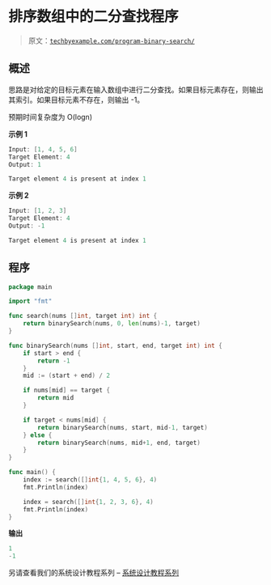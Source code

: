 # 排序数组中的二分查找程序

> 原文：[`techbyexample.com/program-binary-search/`](https://techbyexample.com/program-binary-search/)

## **概述**

思路是对给定的目标元素在输入数组中进行二分查找。如果目标元素存在，则输出其索引。如果目标元素不存在，则输出 -1。

预期时间复杂度为 O(logn)

**示例 1**

```go
Input: [1, 4, 5, 6]
Target Element: 4
Output: 1

Target element 4 is present at index 1
```

**示例 2**

```go
Input: [1, 2, 3]
Target Element: 4
Output: -1

Target element 4 is present at index 1
```

## **程序**

```go
package main

import "fmt"

func search(nums []int, target int) int {
	return binarySearch(nums, 0, len(nums)-1, target)
}

func binarySearch(nums []int, start, end, target int) int {
	if start > end {
		return -1
	}
	mid := (start + end) / 2

	if nums[mid] == target {
		return mid
	}

	if target < nums[mid] {
		return binarySearch(nums, start, mid-1, target)
	} else {
		return binarySearch(nums, mid+1, end, target)
	}
}

func main() {
	index := search([]int{1, 4, 5, 6}, 4)
	fmt.Println(index)

	index = search([]int{1, 2, 3, 6}, 4)
	fmt.Println(index)
}
```

**输出**

```go
1
-1
```

另请查看我们的系统设计教程系列 – [系统设计教程系列](https://techbyexample.com/system-design-questions/)

